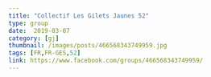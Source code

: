 ```yaml
---
title: "Collectif Les Gilets Jaunes 52"
type: group
date:  2019-03-07
category: [gj]
thumbnail: /images/posts/466568343749959.jpg
tags: [FR,FR-GES,52]
link: https://www.facebook.com/groups/466568343749959/
---
```


